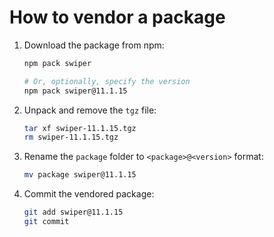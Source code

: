 # How to vendor a package

1. Download the package from npm:

   ```sh
   npm pack swiper

   # Or, optionally, specify the version
   npm pack swiper@11.1.15
   ```

2. Unpack and remove the `tgz` file:

   ```sh
   tar xf swiper-11.1.15.tgz
   rm swiper-11.1.15.tgz
   ```

3. Rename the `package` folder to `<package>@<version>` format:

   ```sh
   mv package swiper@11.1.15
   ```

4. Commit the vendored package:

   ```sh
   git add swiper@11.1.15
   git commit
   ```
